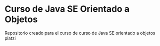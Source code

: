 # Curso de Java SE Orientado a Objetos

Repositorio creado para el curso de curso de Java SE orientado a objetos platzi
